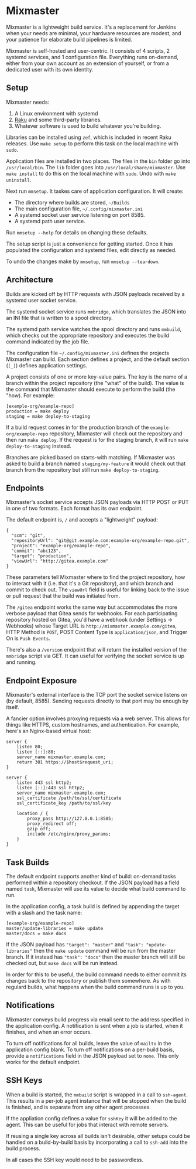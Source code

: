 # Mixmaster

Mixmaster is a lightweight build service. It's a replacement for
Jenkins when your needs are minimal, your hardware resources are
modest, and your patience for elaborate build pipelines is limited.

Mixmaster is self-hosted and user-centric. It consists of 4 scripts, 2
systemd services, and 1 configuration file. Everything runs on-demand,
either from your own account as an extension of yourself, or from a
dedicated user with its own identity.

## Setup

Mixmaster needs:

1. A Linux environment with systemd
2. [Raku](https://docs.raku.org) and some third-party libraries.
3. Whatever software is used to build whatever you're building.

Libraries can be installed using `zef`, which is included in recent
Raku releases. Use `make setup` to perform this
task on the local machine with `sudo`.

Application files are installed in two places. The files in the `bin`
folder go into `/usr/local/bin`. The `lib` folder goes into
`/usr/local/share/mixmaster`. Use `make install` to do this on the
local machine with `sudo`. Undo with `make uninstall`.

Next run `mmsetup`. It taskes care of application configuration. It
will create:

- The directory where builds are stored, `~/Builds`
- The main configuration file, `~/.config/mixmaster.ini`
- A systemd socket user service listening on port 8585.
- A systemd path user service.

Run `mmsetup --help` for details on changing these defaults.

The setup script is just a convenience for getting started. Once it
has populated the configuration and systemd files, edit directly as
needed.

To undo the changes make by `mmsetup`, run `mmsetup --teardown`.

## Architecture
Builds are kicked off by HTTP requests with JSON payloads received by
a systemd user socket service.

The systemd socket service runs `mmbridge`, which translates the JSON into an
INI file that is written to a spool directory.

The systemd path service watches the spool directory and runs
`mmbuild`, which checks out the appropriate repository and executes
the build command indicated by the job file.

The configuration file `~/.config/mixmaster.ini` defines the projects
Mixmaster can build. Each section defines a project, and the default
section (`[_]`) defines application settings.

A project consists of one or more key-value pairs. The key is the name
of a branch within the project repository (the "what" of the
build). The value is the command that Mixmaster should execute to
perform the build (the "how). For example:

```
[example-org/example-repo]
production = make deploy
staging = make deploy-to-staging
```

If a build request comes in for the production branch of the
`example-org/example-repo` repository, Mixmaster will check out the
repository and then run `make deploy`. If the request is for the
staging branch, it will run `make deploy-to-staging` instead.

Branches are picked based on starts-with matching. If Mixmaster was
asked to build a branch named `staging/my-feature` it would check out
that branch from the repository but still run `make deploy-to-staging`.

## Endpoints
Mixmaster's socket service accepts JSON payloads via HTTP POST
or PUT in one of two formats. Each format has its own endpoint.

The default endpoint is, `/` and accepts a "lightweight" payload:

```
{
  "scm": "git",
  "repositoryUrl": "git@git.example.com:example-org/example-repo.git",
  "project": "example-org/example-repo",
  "commit": "abc123",
  "target": "production",
  "viewUrl": "http://gitea.example.com"
}
```

These parameters tell Mixmaster where to find the project repository,
how to interact with it (i.e. that it's a Git repository), and which
branch and commit to check out. The `viewUrl` field is useful for
linking back to the issue or pull request that the build was initiated
from.

The `/gitea` endpoint works the same way but accommodates the more
verbose payload that Gitea sends for webhooks. For each participating
repository hosted on Gitea, you'd have a webhook (under Settings ->
Webhooks) whose Target URL is `http://mixmaster.example.com/gitea`,
HTTP Method is `POST`, POST Content Type is `application/json`, and
Trigger On is `Push Events`.

There's also a `/version` endpoint that will return the installed
version of the `mmbridge` script via GET. It can useful for verifying
the socket service is up and running.

## Endpoint Exposure

Mixmaster's external interface is the TCP port the socket service
listens on (by default, 8585). Sending requests directly to that port
may be enough by itself.

A fancier option involves proxying requests via a web server. This
allows for things like HTTPS, custom hostnames, and
authentication. For example, here's an Nginx-based virtual host:

```
server {
    listen 80;
    listen [::]:80;
    server_name mixmaster.example.com;
    return 301 https://$host$request_uri;
}

server {
    listen 443 ssl http2;
    listen [::]:443 ssl http2;
    server_name mixmaster.example.com;
    ssl_certificate /path/to/ssl/certificate
    ssl_certificate_key /path/to/ssl/key

    location / {
        proxy_pass http://127.0.0.1:8585;
        proxy_redirect off;
        gzip off;
        include /etc/nginx/proxy_params;
    }
}
```

## Task Builds

The default endpoint supports another kind of build: on-demand tasks
performed within a repository checkout. If the JSON payload has a
field named `task`, Mixmaster will use its value to decide what build
command to run.

In the application config, a task build is defined by appending the
target with a slash and the task name:

```
[example-org/example-repo]
master/update-libraries = make update
master/docs = make docs
```

If the JSON payload has `"target": "master"` and `"task":
"update-libraries"` then the `make update` command will be run from
the master branch. If it instead has `"task": "docs"` then the master
branch will still be checked out, but `make docs` will be run instead.

In order for this to be useful, the build command needs to either
commit its changes back to the repository or publish them
somewhere. As with regulard builds, what happens when the build
command runs is up to you.

## Notifications

Mixmaster conveys build progress via email sent to the address
specified in the application config. A notification is sent when a job
is started, when it finishes, and when an error occurs.

To turn off notifications for all builds, leave the value of `mailto`
in the application config blank. To turn off notifications on a
per-build basis, provide a `notifications` field in the JSON payload
set to `none`. This only works for the default endpoint.

## SSH Keys

When a build is started, the `mmbuild` script is wrapped in a call to
`ssh-agent`. This results in a per-job agent instance that will be
stopped when the build is finished, and is separate from any other
agent processes.

If the appliation config defines a value for `sshKey` it will be added
to the agent. This can be useful for jobs that interact with remote
servers.

If reusing a single key across all builds isn't desirable, other
setups could be handled on a build-by-build basis by incorporating a
call to `ssh-add` into the build process.

In all cases the SSH key would need to be passwordless.
